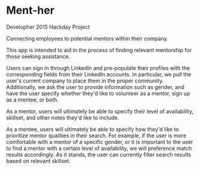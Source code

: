 # Ment-her
Developher 2015 Hackday Project

Connecting employees to potential mentors within their company.

This app is intended to aid in the process of finding relevant mentorship for those seeking assistance.

Users can sign in through LinkedIn and pre-populate their profiles with the corresponding fields from their LinkedIn accounts. In particular, we pull the user's current company to place them in the proper community. Additionally, we ask the user to provide information such as gender, and have the user specify whether they'd like to volunteer as a mentor, sign up as a mentee, or both.

As a mentor, users will ultimately be able to specify their level of availability, skillset, and other notes they'd like to include.

As a mentee, users will ultimately be able to specify how they'd like to prioritize mentor qualities in their search. For example, if the user is more comfortable with a mentor of a specific gender, or it is important to the user to find a mentor with a certain level of availability, we will preference match results accordingly. As it stands, the user can currently filter search results based on relevant skillset.